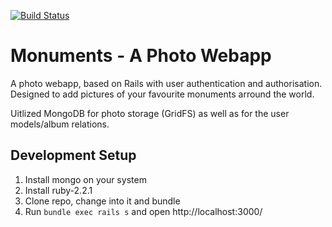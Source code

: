 [![Build Status](https://travis-ci.org/stefanhorning/monuments.svg)](https://travis-ci.org/stefanhorning/monuments)

# Monuments - A Photo Webapp
A photo webapp, based on Rails with user authentication and authorisation. Designed to add pictures of your favourite monuments arround the world.

Uitlized MongoDB for photo storage (GridFS) as well as for the user models/album relations.

## Development Setup
1. Install mongo on your system
2. Install ruby-2.2.1
3. Clone repo, change into it and bundle
4. Run `bundle exec rails s` and open http://localhost:3000/
